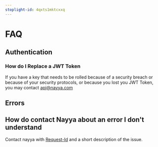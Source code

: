 ```yaml
---
stoplight-id: 4qxts1mktcxxq
---
```


# FAQ

## Authentication

### How do I Replace a JWT Token

If you have a key that needs to be rolled because of a security breach or because of your security protocols, or because you lost you JWT Token, you may contact api@nayya.com

## Errors

## How do contact Nayya about an error I don't understand

Contact nayya with [Request-Id](RequestIds.md) and a short description of the issue.
